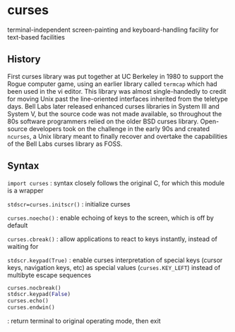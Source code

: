 # curses
terminal-independent screen-painting and keyboard-handling facility for text-based facilities

## History
First curses library was put together at UC Berkeley in 1980 to support the Rogue computer game, using an earlier library called `termcap` which had been used in the vi editor. This library was almost single-handedly to credit for moving Unix past the line-oriented interfaces inherited from the teletype days.
Bell Labs later released enhanced curses libraries in System III and System V, but the source code was not made available, so throughout the 80s software programmers relied on the older BSD curses library.
Open-source developers took on the challenge in the early 90s and created `ncurses`, a Unix library meant to finally recover and overtake the capabilities of the Bell Labs curses library as FOSS.

## Syntax
`import curses`
: syntax closely follows the original C, for which this module is a wrapper

`stdscr=curses.initscr()`
: initialize curses

`curses.noecho()`
: enable echoing of keys to the screen, which is off by default

`curses.cbreak()`
: allow applications to react to keys instantly, instead of waiting for <Enter>

`stdscr.keypad(True)`
: enable curses interpretation of special keys (cursor keys, navigation keys, etc) as special values (`curses.KEY_LEFT`) instead of multibyte escape sequences

```py
curses.nocbreak()
stdscr.keypad(False)
curses.echo()
curses.endwin()
```
: return terminal to original operating mode, then exit


